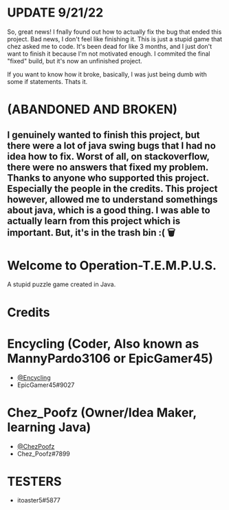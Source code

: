# UPDATE 9/21/22
So, great news! I fnally found out how to actually fix the bug that ended this project. Bad news, I don't feel like finishing it. This is just a stupid game that chez asked me to code. It's been dead for like 3 months, and I just don't want to finish it because I'm not motivated enough. I commited the final "fixed" build, but it's now an unfinished project.

If you want to know how it broke, basically, I was just being dumb with some if statements. Thats it.

# (ABANDONED AND BROKEN)
I genuinely wanted to finish this project, but there were a lot of java swing bugs that I had no idea how to fix. Worst of all, on stackoverflow, there were no answers that fixed my problem. Thanks to anyone who supported this project. Especially the people in the credits. This project however, allowed me to understand somethings about java, which is a good thing. I was able to actually learn from this project which is important. But, it's in the trash bin :( 🗑️
---------------------------------------------------------------

# Welcome to Operation-T.E.M.P.U.S.
A stupid puzzle game created in Java.<br />
# Credits
# Encycling (Coder, Also known as **MannyPardo3106 or EpicGamer45**)
- [@Encycling](https://github.com/Encycling)
- EpicGamer45#9027
 # Chez_Poofz (Owner/Idea Maker, learning Java)
- [@ChezPoofz](https://github.com/ChezPoofz)
- Chez_Poofz#7899
# TESTERS
- itoaster5#5877
